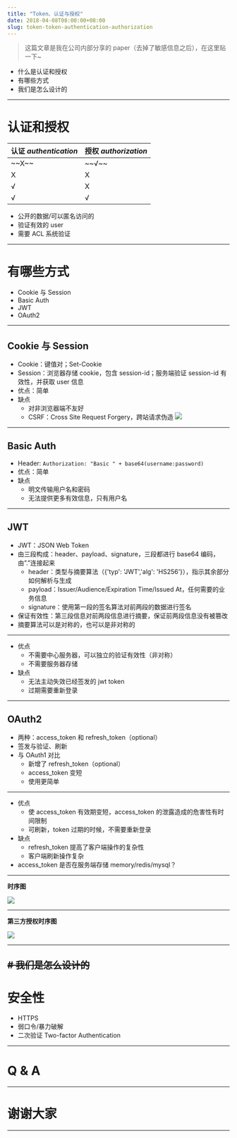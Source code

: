```yaml
---
title: "Token、认证与授权"
date: 2018-04-08T08:00:00+08:00
slug: token-token-authentication-authorization
---
```


> 这篇文章是我在公司内部分享的 paper（去掉了敏感信息之后），在这里贴一下\~

- 什么是认证和授权
- 有哪些方式
- 我们是怎么设计的
----
# 认证和授权
| 认证 *authentication* | 授权 *authorization* |
| ------------------- | ------------------ |
| \~\~X\~\~               | \~\~√\~\~              |
| X                   | X                  |
| √                   | X                  |
| √                   | √                  |

- 公开的数据/可以匿名访问的
- 验证有效的 user
- 需要 ACL 系统验证
----
# 有哪些方式
- Cookie 与 Session
- Basic Auth
- JWT
- OAuth2
----
## Cookie 与 Session
- Cookie：键值对；Set-Cookie
- Session：浏览器存储 cookie，包含 session-id；服务端验证 session-id 有效性，并获取 user 信息
- 优点：简单
- 缺点
  - 对非浏览器端不友好
  - CSRF：Cross Site Request Forgery，跨站请求伪造
![][image-1]

----
## Basic Auth
- Header: `Authorization: "Basic " + base64(username:password)`
- 优点：简单
- 缺点
  - 明文传输用户名和密码
  - 无法提供更多有效信息，只有用户名
----
## JWT
- JWT：JSON Web Token
- 由三段构成：header、payload、signature，三段都进行 base64 编码，由”.”连接起来
  - header：类型与摘要算法（{'typ': 'JWT','alg': 'HS256'}），指示其余部分如何解析与生成
  - payload：Issuer/Audience/Expiration Time/Issued At，任何需要的业务信息
  - signature：使用第一段的签名算法对前两段的数据进行签名
- 保证有效性：第三段信息对前两段信息进行摘要，保证前两段信息没有被篡改
- 摘要算法可以是对称的，也可以是非对称的
----
- 优点
  - 不需要中心服务器，可以独立的验证有效性（非对称）
  - 不需要服务器存储
- 缺点
  - 无法主动失效已经签发的 jwt token
  - 过期需要重新登录
----
## OAuth2
- 两种：access\_token 和 refresh\_token（optional）
- 签发与验证、刷新
- 与 OAuth1 对比
  - 新增了 refresh\_token（optional）
  - access\_token 变短
  - 使用更简单
----
- 优点
  - 使 access\_token 有效期变短，access\_token 的泄露造成的危害性有时间限制
  - 可刷新，token 过期的时候，不需要重新登录
- 缺点
  - refresh\_token 提高了客户端操作的复杂性
  - 客户端刷新操作复杂
- access\_token 是否在服务端存储 memory/redis/mysql？
----

**时序图**

![][image-2]

----

**第三方授权时序图**

![][image-3]

----
<del>\# 我们是怎么设计的</del>
----
# 安全性
- HTTPS
- 弱口令/暴力破解
- 二次验证  Two-factor Authentication
----
# Q & A
----
# 谢谢大家
----

[image-1]:	https://media.chyroc.cn/img/csrf.jpg
[image-2]:	https://media.chyroc.cn/img/auth2-refresh-token.png
[image-3]:	https://media.chyroc.cn/img/auth2-third-party.png